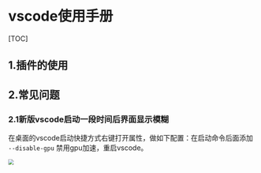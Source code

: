 # vscode使用手册

[TOC]



## 1.插件的使用

## 2.常见问题

### 2.1新版vscode启动一段时间后界面显示模糊

在桌面的vscode启动快捷方式右键打开属性，做如下配置：在启动命令后面添加  `--disable-gpu`  禁用gpu加速，重启vscode。

<img src="https://github.com/Youngygl/studyNotes/blob/master/%E5%B7%A5%E5%85%B7%E6%93%8D%E4%BD%9C/resources/img/200608001.png" style="zoom: 67%;" />

